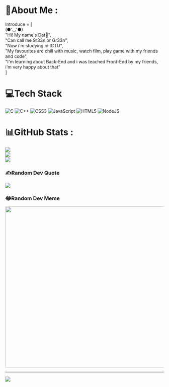 # 💫About Me :
Introduce = [  
  (●'◡'●)  
  "Hi! My name's Dat🌝",  
  "Can call me 9r33n or Gr33n",  
  "Now i'm studying in ICTU",  
  "My favourites are chill with music, watch film, play game with my friends and code",  
  "I'm learning about Back-End and i was teached Front-End by my friends, i'm very happy about that"  
]

# 💻Tech Stack
![C](https://img.shields.io/badge/c-%2300599C.svg?style=for-the-badge&logo=c&logoColor=white) ![C++](https://img.shields.io/badge/c++-%2300599C.svg?style=for-the-badge&logo=c%2B%2B&logoColor=white) ![CSS3](https://img.shields.io/badge/css3-%231572B6.svg?style=for-the-badge&logo=css3&logoColor=white) ![JavaScript](https://img.shields.io/badge/javascript-%23323330.svg?style=for-the-badge&logo=javascript&logoColor=%23F7DF1E) ![HTML5](https://img.shields.io/badge/html5-%23E34F26.svg?style=for-the-badge&logo=html5&logoColor=white) ![NodeJS](https://img.shields.io/badge/node.js-6DA55F?style=for-the-badge&logo=node.js&logoColor=white)
# 📊GitHub Stats :
![](https://github-readme-stats.vercel.app/api?username=9r33n&theme=dark&hide_border=false&include_all_commits=true&count_private=false)<br/>
![](https://github-readme-streak-stats.herokuapp.com/?user=9r33n&theme=dark&hide_border=false)<br/>
![](https://github-readme-stats.vercel.app/api/top-langs/?username=9r33n&theme=dark&hide_border=false&include_all_commits=true&count_private=false&layout=compact)

### ✍️Random Dev Quote
![](https://quotes-github-readme.vercel.app/api?type=horizontal&theme=radical)

### 😂Random Dev Meme
<img src="https://random-memer.herokuapp.com/" width="512px"/>

---
[![](https://visitcount.itsvg.in/api?id=9r33n&icon=2&color=3)](https://visitcount.itsvg.in)
